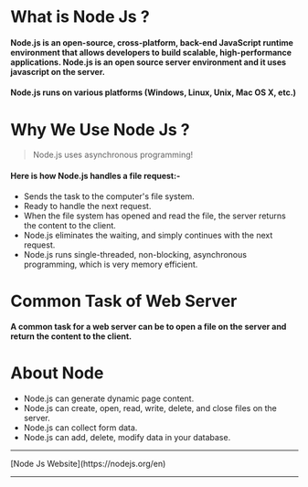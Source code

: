 # What is Node Js ?
#### Node.js is an open-source, cross-platform, back-end JavaScript runtime environment that allows developers to build scalable, high-performance applications. Node.js is an open source server environment and it uses javascript on the server.
#### Node.js runs on various platforms (Windows, Linux, Unix, Mac OS X, etc.)

# Why We Use Node Js ?

> Node.js uses asynchronous programming!
#### Here is how Node.js handles a file request:-
<ul>
  <li>Sends the task to the computer's file system.</li>
  <li>Ready to handle the next request.</li>
  <li>When the file system has opened and read the file, the server returns the content to the client.</li>
  <li>Node.js eliminates the waiting, and simply continues with the next request.</li>
   <li>Node.js runs single-threaded, non-blocking, asynchronous programming, which is very memory efficient.</li>
</ul>
<!-- <br/> -->

# Common Task of Web Server
#### A common task for a web server can be to open a file on the server and return the content to the client.

# About Node
<ul>
  <li>Node.js can generate dynamic page content.</li>
  <li>Node.js can create, open, read, write, delete, and close files on the server.</li>
  <li>Node.js can collect form data.</li>
  <li>Node.js can add, delete, modify data in your database.</li>
</ul>
<hr/>
[Node Js Website](https://nodejs.org/en)
<hr/>
